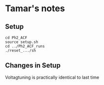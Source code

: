 # Tamar's notes

## Setup

```shell
cd Ph2_ACF
source setup.sh
cd ../Ph2_ACF_runs
./reset_.../sh
```
## Changes in Setup
Voltagtuning is practically identical to last time
